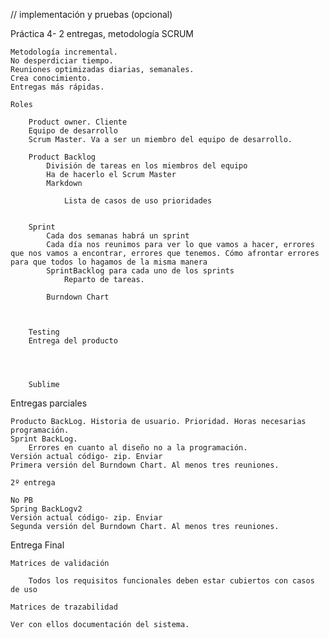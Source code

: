 // implementación y pruebas (opcional)



Práctica 4- 2 entregas, metodología SCRUM

	Metodología incremental.
	No desperdiciar tiempo.
	Reuniones optimizadas diarias, semanales.
	Crea conocimiento.
	Entregas más rápidas.

	Roles

		Product owner. Cliente
		Equipo de desarrollo
		Scrum Master. Va a ser un miembro del equipo de desarrollo. 

		Product Backlog
			División de tareas en los miembros del equipo
			Ha de hacerlo el Scrum Master
			Markdown

				Lista de casos de uso prioridades


		Sprint
			Cada dos semanas habrá un sprint
			Cada día nos reunimos para ver lo que vamos a hacer, errores que nos vamos a encontrar, errores que tenemos. Cómo afrontar errores para que todos lo hagamos de la misma manera
			SprintBacklog para cada uno de los sprints
				Reparto de tareas.

			Burndown Chart



		Testing
		Entrega del producto




		Sublime


Entregas parciales

	Producto BackLog. Historia de usuario. Prioridad. Horas necesarias programación.
	Sprint BackLog.
		Errores en cuanto al diseño no a la programación.
	Versión actual código- zip. Enviar
	Primera versión del Burndown Chart. Al menos tres reuniones.

	2º entrega

	No PB
	Spring BackLogv2
	Versión actual código- zip. Enviar
	Segunda versión del Burndown Chart. Al menos tres reuniones.




Entrega Final

	Matrices de validación

		Todos los requisitos funcionales deben estar cubiertos con casos de uso

	Matrices de trazabilidad

	Ver con ellos documentación del sistema.


